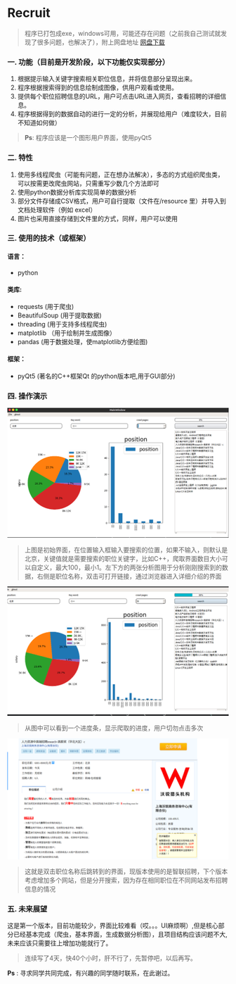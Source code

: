 Recruit
=======

> 程序已打包成exe，windows可用，可能还存在问题（之前我自己测试就发现了很多问题，也解决了），附上网盘地址 [网盘下载](https://pan.baidu.com/s/1nu93hYL)

### 一. 功能（目前是开发阶段，以下功能仅实现部分）
1. 根据提示输入关键字搜索相关职位信息，并将信息部分呈现出来。
2. 程序根据搜索得到的信息绘制成图像，供用户观看或使用。
3. 提供每个职位招聘信息的URL，用户可点击URL进入网页，查看招聘的详细信息。
4. 程序根据得到的数据自动的进行一定的分析，并展现给用户（难度较大，目前不知道如何做）

> __Ps__: 程序应该是一个图形用户界面，使用pyQt5


### 二. 特性
1. 使用多线程爬虫（可能有问题，正在想办法解决），多态的方式组织爬虫类，可以按需更改爬虫网站，只需重写少数几个方法即可
2. 使用python数据分析库实现简单的数据分析
3. 部分文件存储成CSV格式，用户可自行提取（文件在/resource 里）并导入到文档处理软件（例如
excel）
4. 图片也采用直接存储到文件里的方式，同样，用户可以使用


### 三. 使用的技术（或框架）

#### 语言：
- python

#### 类库:
- requests (用于爬虫)
- BeautifulSoup (用于提取数据)
- threading (用于支持多线程爬虫)
- matplotlib （用于绘制并生成图像）
- pandas (用于数据处理，使matplotlib方便绘图)

#### 框架：
- pyQt5 (著名的C++框架Qt 的python版本吧,用于GUI部分)

### 四. 操作演示

![](/resource/Example/example_1.png)
> 上图是初始界面，在位置输入框输入要搜索的位置，如果不输入，则默认是北京，关键值就是需要搜索的职位关键字，比如C++，爬取界面数目大小可以自定义，最大100，最小1。左下方的两张分析图用于分析刚刚搜索到的数据，右侧是职位名称，双击可打开链接，通过浏览器进入详细介绍的界面

![](/resource/Example/example_2.png)
> 从图中可以看到一个进度条，显示爬取的进度，用户切勿点击多次

![](/resource/Example/example_3.png)
> 这就是双击职位名称后跳转到的界面，现版本使用的是智联招聘，下个版本考虑增加多个网站，但是分开搜索，因为存在相同职位在不同网站发布招聘信息的情况



### 五. 未来展望

这是第一个版本，目前功能较少，界面比较难看（哎。。。UI麻烦啊）,但是核心部分已经基本完成（爬虫，基本界面，生成数据分析图），且项目结构应该问题不大,未来应该只需要往上增加功能就行了。

> 连续写了4天，快40个小时，肝不行了，先暂停吧，以后再写。

__Ps__ : 寻求同学共同完成，有兴趣的同学随时联系，在此谢过。

